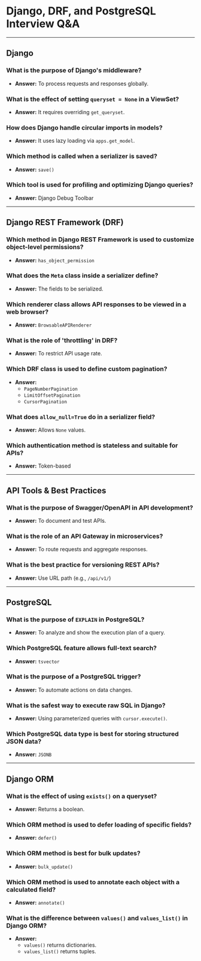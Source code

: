 # Django, DRF, and PostgreSQL Interview Q&A

---

## Django

### What is the purpose of Django's middleware?
- **Answer:** To process requests and responses globally.

### What is the effect of setting `queryset = None` in a ViewSet?
- **Answer:** It requires overriding `get_queryset`.

### How does Django handle circular imports in models?
- **Answer:** It uses lazy loading via `apps.get_model`.

### Which method is called when a serializer is saved?
- **Answer:** `save()`

### Which tool is used for profiling and optimizing Django queries?
- **Answer:** Django Debug Toolbar

---

## Django REST Framework (DRF)

### Which method in Django REST Framework is used to customize object-level permissions?
- **Answer:** `has_object_permission`

### What does the `Meta` class inside a serializer define?
- **Answer:** The fields to be serialized.

### Which renderer class allows API responses to be viewed in a web browser?
- **Answer:** `BrowsableAPIRenderer`

### What is the role of 'throttling' in DRF?
- **Answer:** To restrict API usage rate.

### Which DRF class is used to define custom pagination?
- **Answer:**
  - `PageNumberPagination`
  - `LimitOffsetPagination`
  - `CursorPagination`

### What does `allow_null=True` do in a serializer field?
- **Answer:** Allows `None` values.

### Which authentication method is stateless and suitable for APIs?
- **Answer:** Token-based

---

## API Tools & Best Practices

### What is the purpose of Swagger/OpenAPI in API development?
- **Answer:** To document and test APIs.

### What is the role of an API Gateway in microservices?
- **Answer:** To route requests and aggregate responses.

### What is the best practice for versioning REST APIs?
- **Answer:** Use URL path (e.g., `/api/v1/`)

---

## PostgreSQL

### What is the purpose of `EXPLAIN` in PostgreSQL?
- **Answer:** To analyze and show the execution plan of a query.

### Which PostgreSQL feature allows full-text search?
- **Answer:** `tsvector`

### What is the purpose of a PostgreSQL trigger?
- **Answer:** To automate actions on data changes.

### What is the safest way to execute raw SQL in Django?
- **Answer:** Using parameterized queries with `cursor.execute()`.

### Which PostgreSQL data type is best for storing structured JSON data?
- **Answer:** `JSONB`

---

## Django ORM

### What is the effect of using `exists()` on a queryset?
- **Answer:** Returns a boolean.

### Which ORM method is used to defer loading of specific fields?
- **Answer:** `defer()`

### Which ORM method is best for bulk updates?
- **Answer:** `bulk_update()`

### Which ORM method is used to annotate each object with a calculated field?
- **Answer:** `annotate()`

### What is the difference between `values()` and `values_list()` in Django ORM?
- **Answer:**
  - `values()` returns dictionaries.
  - `values_list()` returns tuples.


